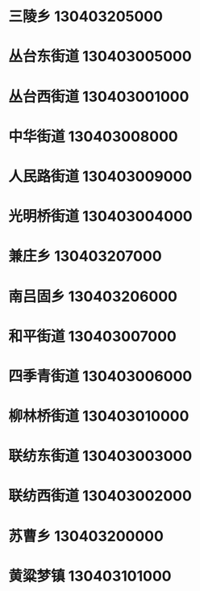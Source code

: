 # 三陵乡 130403205000
# 丛台东街道 130403005000
# 丛台西街道 130403001000
# 中华街道 130403008000
# 人民路街道 130403009000
# 光明桥街道 130403004000
# 兼庄乡 130403207000
# 南吕固乡 130403206000
# 和平街道 130403007000
# 四季青街道 130403006000
# 柳林桥街道 130403010000
# 联纺东街道 130403003000
# 联纺西街道 130403002000
# 苏曹乡 130403200000
# 黄粱梦镇 130403101000
